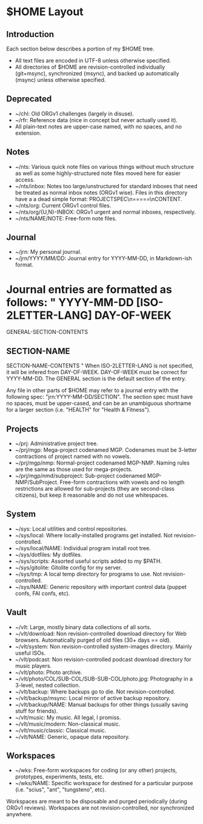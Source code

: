 $HOME Layout
============

Introduction
------------
Each section below describes a portion of my $HOME tree.

 * All text files are encoded in UTF-8 unless otherwise specified.
 * All directories of $HOME are revision-controlled individually (git+msync),
   synchronized (msync), and backed up automatically (msync) unless otherwise
   specified.


Deprecated
----------

 * ~/chl: Old ORGv1 challenges (largely in disuse).
 * ~/rfr: Reference data (nice in concept but never actually used it).
 * All plain-text notes are upper-case named, with no spaces, and no extension.


Notes
-----

 * ~/nts: Various quick note files on various things without much structure as
   well as some highly-structured note files moved here for easier access.
 * ~/nts/inbox: Notes too large/unstructured for standard inboxes that need be
   treated as normal inbox notes (ORGv1 wise). Files in this directory have a
   a dead simple format: PROJECTSPEC\n\=====\nCONTENT.
 * ~/nts/org: Current ORGv1 control files.
 * ~/nts/org/{U,N}-INBOX: ORGv1 urgent and normal inboxes, respectively.
 * ~/nts/NAME/NOTE: Free-form note files.


Journal
-------

 * ~/jrn: My personal journal.
 * ~/jrn/YYYY/MM/DD: Journal entry for YYYY-MM-DD, in Markdown-ish format.

Journal entries are formatted as follows:
"
YYYY-MM-DD [ISO-2LETTER-LANG] DAY-OF-WEEK
=========================================

GENERAL-SECTION-CONTENTS


SECTION-NAME
------------
SECTION-NAME-CONTENTS
"
When ISO-2LETTER-LANG is not specified, it will be infered from DAY-OF-WEEK.
DAY-OF-WEEK must be correct for YYYY-MM-DD. The GENERAL section is the default
section of the entry.

Any file in other parts of $HOME may refer to a journal entry with the
following spec: "jrn:YYYY-MM-DD/SECTION". The section spec must have no spaces,
must be upper-cased, and can be an unambiguous shortname for a larger section
(i.e. "HEALTH" for "Health & Fitness").


Projects
--------

 * ~/prj: Administrative project tree.
 * ~/prj/mgp: Mega-project codenamed MGP. Codenames must be 3-letter
   contractions of project named with no vowels.
 * ~/prj/mgp/nmp: Normal-project codenamed MGP-NMP. Naming rules are the same
   as those used for mega-projects.
 * ~/prj/mgp/nmd/subproject: Sub-project codenamed MGP-NMP/SubProject.
   Free-form contractions with vowels and no length restrictions are allowed
   for sub-projects (they are second-class citizens), but keep it reasonable
   and do not use whitespaces.


System
------

 * ~/sys: Local utilities and control repositories.
 * ~/sys/local: Where locally-installed programs get installed. Not
   revision-controlled.
 * ~/sys/local/NAME: Individual program install root tree.
 * ~/sys/dotfiles: My dotfiles.
 * ~/sys/scripts: Assorted useful scripts added to my $PATH.
 * ~/sys/gitolite: Gitolite config for my server.
 * ~/sys/tmp: A local temp directory for programs to use. Not
   revision-controlled.
 * ~/sys/NAME: Generic repository with important control data (puppet confs,
   FAI confs, etc).


Vault
-----

 * ~/vlt: Large, mostly binary data collections of all sorts.
 * ~/vlt/download: Non revision-controlled download directory for Web browsers.
   Automatically purged of old files (30+ days == old).
 * ~/vlt/system: Non revision-controlled system-images directory. Mainly
   useful ISOs.
 * ~/vlt/podcast: Non revision-controlled podcast download directory for music
   players.
 * ~/vlt/photo: Photo archive.
 * ~/vlt/photo/COL/SUB-COL/SUB-SUB-COL/photo.jpg: Photography in a 3-level,
   nested collection.
 * ~/vlt/backup: Where backups go to die. Not revision-controlled.
 * ~/vlt/backup/msync: Local mirror of active backup repository.
 * ~/vlt/backup/NAME: Manual backups for other things (usually saving stuff
   for friends).
 * ~/vlt/music: My music. All legal, I promiss.
 * ~/vlt/music/modern: Non-classical music.
 * ~/vlt/music/classic: Classical music.
 * ~/vlt/NAME: Generic, opaque data repository.


Workspaces
----------

 * ~/wks: Free-form workspaces for coding (or any other) projects, prototypes,
   experiments, tests, etc.
 * ~/wks/NAME: Specific workspace for destined for a particular purpose (i.e.
   "scius", "ant", "tungsteno", etc).

Workspaces are meant to be disposable and purged periodically (during ORGv1
reviews). Workspaces are not revision-controlled, nor synchronized anywhere.
